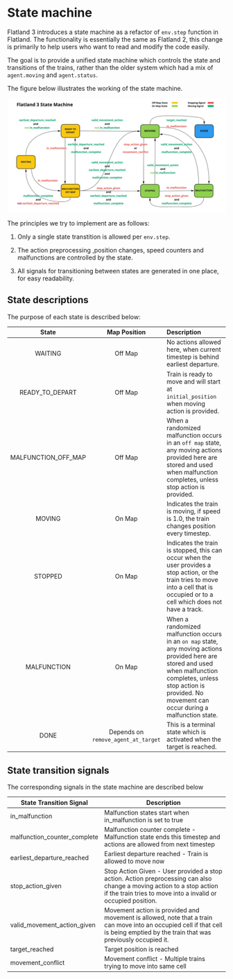 # State machine

Flatland 3 introduces a state machine as a refactor of `env.step` function in Flatland. The functionality is essentially the same as Flatland 2, this change is primarily to help users who want to read and modify the code easily.

The goal is to provide a unified state machine which controls the state and transitions of the trains, rather than the older system which had a mix of `agent.moving` and `agent.status`.

The figure below illustrates the working of the state machine.

![](../assets/images/Flatland_3_State_Machine.jpg)

The principles we try to implement are as follows:

1. Only a single state transtition is allowed per `env.step`.

2. The action preprocessing ,position changes, speed counters and malfunctions are controlled by the state.

3. All signals for transitioning between states are generated in one place, for easy readability.

## State descriptions

The purpose of each state is described below:

| State       | Map Position| Description |
| :----:      |    :----:   |     :----   |
| WAITING      | Off Map      | No actions allowed here, when current timestep is behind earliest departure.      |
| READY_TO_DEPART   |  Off Map      | Train is ready to move and will start at `initial_position` when moving action is provided.       |
| MALFUNCTION_OFF_MAP   | Off Map        | When a randomized malfunction occurs in an `off map` state, any moving actions provided here are stored and used when malfunction completes, unless stop action is provided.        |
| MOVING   | On Map        | Indicates the train is moving, if speed is 1.0, the train changes position every timestep.        |
| STOPPED   | On Map        | Indicates the train is stopped, this can occur when the user provides a stop action, or the train tries to move into a cell that is occupied or to a cell which does not have a track.     |
| MALFUNCTION   | On Map        | When a randomized malfunction occurs in an `on map` state, any moving actions provided here are stored and used when malfunction completes, unless stop action is provided. No movement can occur during a malfunction state.       |
| DONE   | Depends on `remove_agent_at_target`        | This is a terminal state which is activated when the target is reached.        |


## State transition signals

The corresponding signals in the state machine are described below

| State Transition Signal      | Description |
| ----------- | ----------- |
| in_malfunction      | Malfunction states start when in_malfunction is set to true       |
| malfunction_counter_complete   | Malfunction counter complete - Malfunction state ends this timestep and actions are allowed from next timestep       |
| earliest_departure_reached   | Earliest departure reached - Train is allowed to move now        |
| stop_action_given   | Stop Action Given - User provided a stop action. Action preprocessing can also change a moving action to a stop action if the train tries to move into a invalid or occupied position.        |
| valid_movement_action_given   | Movement action is provided and movement is allowed, note that a train can move into an occupied cell if that cell is being emptied by the train that was previously occupied it.        |
| target_reached   | Target position is reached        |
| movement_conflict   | Movement conflict - Multiple trains trying to move into same cell        |


